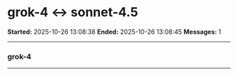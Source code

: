 # grok-4 ↔ sonnet-4.5

**Started:** 2025-10-26 13:08:38
**Ended:** 2025-10-26 13:08:45
**Messages:** 1

---

### grok-4

 

---

